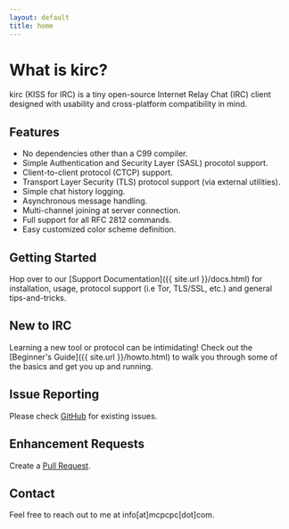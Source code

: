 ```yaml
---
layout: default
title: home
---
```


# What is kirc?

kirc (KISS for IRC) is a tiny open-source Internet Relay Chat (IRC) client designed with usability and cross-platform compatibility in mind. 

## Features

*   No dependencies other than a C99 compiler.
*   Simple Authentication and Security Layer (SASL) procotol support.
*   Client-to-client protocol (CTCP) support.
*   Transport Layer Security (TLS) protocol support (via external utilities).
*   Simple chat history logging.
*   Asynchronous message handling.
*   Multi-channel joining at server connection.
*   Full support for all RFC 2812 commands.
*   Easy customized color scheme definition.

## Getting Started

Hop over to our [Support Documentation]({{ site.url }}/docs.html) for installation, usage, protocol support (i.e Tor, TLS/SSL, etc.) and general tips-and-tricks.

## New to IRC

Learning a new tool or protocol can be intimidating! Check out the [Beginner's Guide]({{ site.url }}/howto.html) to walk you through some of the basics and get you up and running.

## Issue Reporting

Please check [GitHub](https://github.com/mcpcpc/kirc/issues) for existing issues. 

## Enhancement Requests

Create a [Pull Request](https://github.com/mcpcpc/kirc/pulls).

## Contact

Feel free to reach out to me at info[at]mcpcpc[dot]com.
